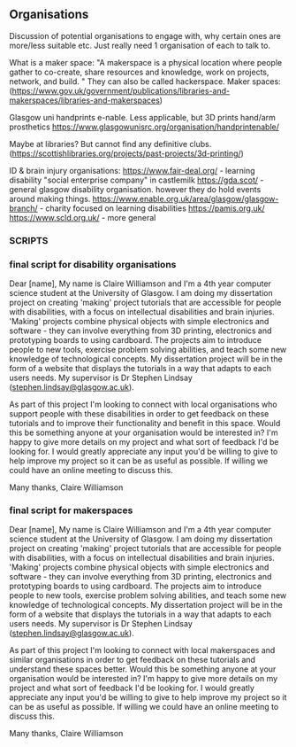 ## Organisations
Discussion of potential organisations to engage with, why certain ones are more/less suitable etc. 
Just really need 1 organisation of each to talk to.

What is a maker space: 
"A makerspace is a physical location where people gather to co-create, share resources and knowledge, work on projects, network, and build. "
They can also be called hackerspace.
Maker spaces: (https://www.gov.uk/government/publications/libraries-and-makerspaces/libraries-and-makerspaces) 

Glasgow uni handprints e-nable. Less applicable, but 3D prints hand/arm prosthetics https://www.glasgowunisrc.org/organisation/handprintenable/

Maybe at libraries? But cannot find any definitive clubs. (https://scottishlibraries.org/projects/past-projects/3d-printing/)

ID & brain injury organisations:
https://www.fair-deal.org/ - learning disability "social enterprise company" in castlemilk
https://gda.scot/ - general glasgow disability organisation. however they do hold events around making things. 
https://www.enable.org.uk/area/glasgow/glasgow-branch/ - charity focused on learning disabilities 
https://pamis.org.uk/
https://www.scld.org.uk/ - more general

### SCRIPTS
### final script for disability organisations
Dear [name],                                                              My name is Claire Williamson and I'm a 4th year computer science student at the University of Glasgow. I am doing my dissertation project on creating 'making' project tutorials that are accessible for people with disabilities, with a focus on intellectual disabilities and brain injuries. 'Making' projects combine physical objects with simple electronics and software - they can involve everything from 3D printing, electronics and prototyping boards to using cardboard. The projects aim to introduce people to new tools, exercise problem solving abilities, and teach some new knowledge of technological concepts. My dissertation project will be in the form of a website that displays the tutorials in a way that adapts to each users needs. My supervisor is Dr Stephen Lindsay (stephen.lindsay@glasgow.ac.uk).

As part of this project I'm looking to connect with local organisations who support people with these disabilities in order to get feedback on these tutorials and to improve their functionality and benefit in this space. Would this be something anyone at your organisation would be interested in? I'm happy to give more details on my project and what sort of feedback I'd be looking for. I would greatly appreciate any input you'd be willing to give to help improve my project so it can be as useful as possible. If willing we could have an online meeting to discuss this.

Many thanks, Claire Williamson

### final script for makerspaces
Dear [name],                                                              My name is Claire Williamson and I'm a 4th year computer science student at the University of Glasgow. I am doing my dissertation project on creating 'making' project tutorials that are accessible for people with disabilities, with a focus on intellectual disabilities and brain injuries. 'Making' projects combine physical objects with simple electronics and software - they can involve everything from 3D printing, electronics and prototyping boards to using cardboard. The projects aim to introduce people to new tools, exercise problem solving abilities, and teach some new knowledge of technological concepts. My dissertation project will be in the form of a website that displays the tutorials in a way that adapts to each users needs. My supervisor is Dr Stephen Lindsay (stephen.lindsay@glasgow.ac.uk).

As part of this project I'm looking to connect with local makerspaces and similar organisations in order to get feedback on these tutorials and understand these spaces better. Would this be something anyone at your organisation would be interested in? I'm happy to give more details on my project and what sort of feedback I'd be looking for. I would greatly appreciate any input you'd be willing to give to help improve my project so it can be as useful as possible. If willing we could have an online meeting to discuss this.

Many thanks, Claire Williamson

